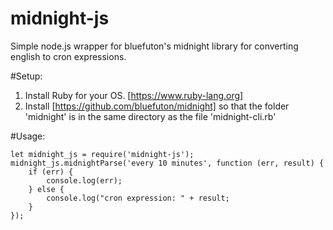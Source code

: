 # midnight-js
Simple node.js wrapper for bluefuton's midnight library for converting english to cron expressions.

#Setup:
1. Install Ruby for your OS. [https://www.ruby-lang.org]
2. Install [https://github.com/bluefuton/midnight] so that the folder 'midnight'
is in the same directory as the file 'midnight-cli.rb'

#Usage:
```
let midnight_js = require('midnight-js');
midnight_js.midnightParse('every 10 minutes', function (err, result) {
	if (err) {
		console.log(err);
	} else {
		console.log("cron expression: " + result;
	}
});
```
